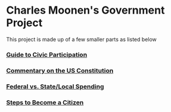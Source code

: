 # Charles Moonen's Government Project
This project is made up of a few smaller parts as listed below
### [Guide to Civic Participation](gcp)
### [Commentary on the US Constitution](https://docs.google.com/document/d/1P6skYCx3LyBvyIZfu-xCix9pMRhQS770QXtoKl9XYNI/edit?usp=sharing)
### [Federal vs. State/Local Spending](budgets.png)
### [Steps to Become a Citizen](naturalization)
